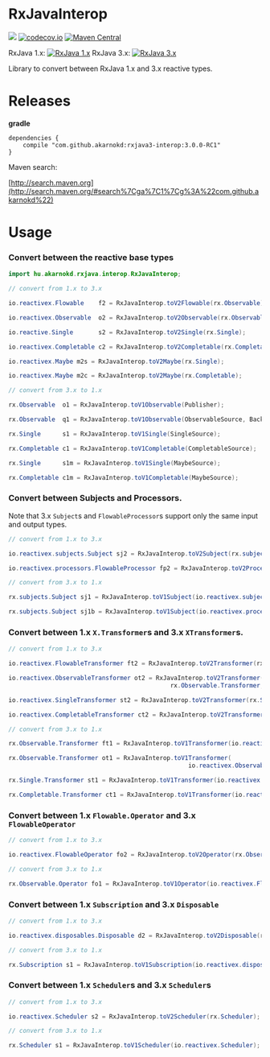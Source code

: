 # RxJavaInterop


<a href='https://travis-ci.org/akarnokd/RxJavaInterop/builds'><img src='https://travis-ci.org/akarnokd/RxJavaInterop.svg?branch=3.x'></a>
[![codecov.io](http://codecov.io/github/akarnokd/RxJavaInterop/coverage.svg?branch=3.x)](http://codecov.io/github/akarnokd/RxJavaInterop?branch=3.x)
[![Maven Central](https://maven-badges.herokuapp.com/maven-central/com.github.akarnokd/rxjava3-interop/badge.svg)](https://maven-badges.herokuapp.com/maven-central/com.github.akarnokd/rxjava3-interop)

RxJava 1.x: [![RxJava 1.x](https://maven-badges.herokuapp.com/maven-central/io.reactivex/rxjava/badge.svg)](https://maven-badges.herokuapp.com/maven-central/maven-central/io.reactivex/rxjava)
RxJava 3.x: [![RxJava 3.x](https://maven-badges.herokuapp.com/maven-central/io.reactivex.rxjava3/rxjava/badge.svg)](https://maven-badges.herokuapp.com/maven-central/io.reactivex.rxjava3/rxjava)

Library to convert between RxJava 1.x and 3.x reactive types.

# Releases


**gradle**

```
dependencies {
    compile "com.github.akarnokd:rxjava3-interop:3.0.0-RC1"
}
```


Maven search:

[http://search.maven.org](http://search.maven.org/#search%7Cga%7C1%7Cg%3A%22com.github.akarnokd%22)

# Usage

### Convert between the reactive base types

```java
import hu.akarnokd.rxjava.interop.RxJavaInterop;

// convert from 1.x to 3.x

io.reactivex.Flowable    f2 = RxJavaInterop.toV2Flowable(rx.Observable);

io.reactivex.Observable  o2 = RxJavaInterop.toV2Observable(rx.Observable);

io.reactive.Single       s2 = RxJavaInterop.toV2Single(rx.Single);

io.reactivex.Completable c2 = RxJavaInterop.toV2Completable(rx.Completable);

io.reactivex.Maybe m2s = RxJavaInterop.toV2Maybe(rx.Single);

io.reactivex.Maybe m2c = RxJavaInterop.toV2Maybe(rx.Completable);

// convert from 3.x to 1.x

rx.Observable  o1 = RxJavaInterop.toV1Observable(Publisher);

rx.Observable  q1 = RxJavaInterop.toV1Observable(ObservableSource, BackpressureStrategy);

rx.Single      s1 = RxJavaInterop.toV1Single(SingleSource);

rx.Completable c1 = RxJavaInterop.toV1Completable(CompletableSource);

rx.Single      s1m = RxJavaInterop.toV1Single(MaybeSource);

rx.Completable c1m = RxJavaInterop.toV1Completable(MaybeSource);
```

### Convert between Subjects and Processors. 

Note that 3.x `Subject`s and `FlowableProcessor`s support only the same input and output types.

```java
// convert from 1.x to 3.x

io.reactivex.subjects.Subject sj2 = RxJavaInterop.toV2Subject(rx.subjects.Subject);

io.reactivex.processors.FlowableProcessor fp2 = RxJavaInterop.toV2Processor(rx.subjects.Subject);

// convert from 3.x to 1.x

rx.subjects.Subject sj1 = RxJavaInterop.toV1Subject(io.reactivex.subjects.Subject);

rx.subjects.Subject sj1b = RxJavaInterop.toV1Subject(io.reactivex.processors.FlowableProcessor);
```

### Convert between 1.x `X.Transformer`s and 3.x `XTransformer`s.

```java
// convert from 1.x to 3.x

io.reactivex.FlowableTransformer ft2 = RxJavaInterop.toV2Transformer(rx.Observable.Transformer);

io.reactivex.ObservableTransformer ot2 = RxJavaInterop.toV2Transformer(
                                             rx.Observable.Transformer, io.reactivex.BackpressureStrategy);

io.reactivex.SingleTransformer st2 = RxJavaInterop.toV2Transformer(rx.Single.Transformer);

io.reactivex.CompletableTransformer ct2 = RxJavaInterop.toV2Transformer(rx.Completable.Transformer);

// convert from 3.x to 1.x

rx.Observable.Transformer ft1 = RxJavaInterop.toV1Transformer(io.reactivex.FlowableTransformer);

rx.Observable.Transformer ot1 = RxJavaInterop.toV1Transformer(
                                                  io.reactivex.ObservableTransformer, io.reactivex.BackpressureStrategy);

rx.Single.Transformer st1 = RxJavaInterop.toV1Transformer(io.reactivex.SingleTransformer);

rx.Completable.Transformer ct1 = RxJavaInterop.toV1Transformer(io.reactivex.CompletableTransformer);
```

### Convert between 1.x `Flowable.Operator` and 3.x `FlowableOperator`

```java
// convert from 1.x to 3.x

io.reactivex.FlowableOperator fo2 = RxJavaInterop.toV2Operator(rx.Observable.Operator);

// convert from 3.x to 1.x

rx.Observable.Operator fo1 = RxJavaInterop.toV1Operator(io.reactivex.FlowableOperator);
```

### Convert between 1.x `Subscription` and 3.x `Disposable`

```java
// convert from 1.x to 3.x

io.reactivex.disposables.Disposable d2 = RxJavaInterop.toV2Disposable(rx.Subscription);

// convert from 3.x to 1.x

rx.Subscription s1 = RxJavaInterop.toV1Subscription(io.reactivex.disposables.Disposable);
```


### Convert between 1.x `Scheduler`s and 3.x `Scheduler`s

```java
// convert from 1.x to 3.x

io.reactivex.Scheduler s2 = RxJavaInterop.toV2Scheduler(rx.Scheduler);

// convert from 3.x to 1.x

rx.Scheduler s1 = RxJavaInterop.toV1Scheduler(io.reactivex.Scheduler);
```
